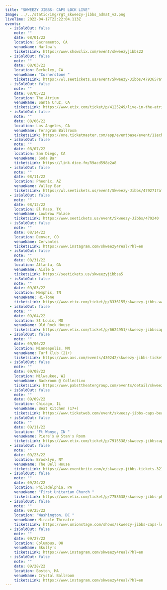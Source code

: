 ```yaml
---
title: "SKWEEZY JIBBS: CAPS LOCK LIVE"
Image: ../../static/img/rgt_skweezy-jibbs_admat_v2.png
liveTime: 2022-04-17T22:22:04.113Z
events:
  - isSoldOut: false
    note: ""
    date: 08/01/22
    location: Sacramento, CA
    venueName: Harlow's
    ticketsLink: https://www.showclix.com/event/skweezyjibbs22
  - isSoldOut: false
    note: ""
    date: 08/03/22
    location: Berkeley, CA
    venueName: "Cornerstone "
    ticketsLink: https://wl.seetickets.us/event/Skweezy-Jibbs/479365?afflky=CornerstoneBerkeley
  - isSoldOut: false
    note: ""
    date: 08/05/22
    location: The Atrium
    venueName: Santa Cruz, CA
    ticketsLink: https://www.etix.com/ticket/p/4125249/live-in-the-atriumskweezy-jibbs-santa-cruz-the-catalyst-atrium
  - isSoldOut: false
    note: ""
    date: 08/06/22
    location: Los Angeles, CA
    venueName: Teragram Ballroom
    ticketsLink: https://one.ticketmaster.com/app/eventbase/event/11ecbf33-cf15-ea40-827f-b126cfb5ff2c
  - isSoldOut: false
    note: ""
    date: 08/07/22
    location: San Diego, CA
    venueName: Soda Bar
    ticketsLink: https://link.dice.fm/R9acd598e2a8
  - isSoldOut: false
    note: ""
    date: 08/11/22
    location: Pheonix, AZ
    venueName: Valley Bar
    ticketsLink: https://wl.seetickets.us/event/Skweezy-Jibbs/479271?afflky=ValleyBarPHX
  - isSoldOut: false
    note: ""
    date: 08/12/22
    location: El Paso, TX
    venueName: Lowbrow Palace
    ticketsLink: https://www.seetickets.us/event/Skweezy-Jibbs/479240
  - isSoldOut: false
    note: ""
    date: 08/14/22
    location: Denver, CO
    venueName: Cervantes
    ticketsLink: https://www.instagram.com/skweezy4real/?hl=en
  - isSoldOut: false
    note: ""
    date: 08/31/22
    location: Atlanta, GA
    venueName: Aisle 5
    ticketsLink: https://seetickets.us/skweezyjibbsa5
  - isSoldOut: false
    note: ""
    date: 09/03/22
    location: Memphis, TN
    venueName: Hi-Tone
    ticketsLink: https://www.etix.com/ticket/p/8336155/skweezy-jibbs-wadam-pasi-memphis-the-hi-tone-cafe
  - isSoldOut: false
    note: ""
    date: 09/04/22
    location: St Louis, MO
    venueName: Old Rock House
    ticketsLink: https://www.etix.com/ticket/p/6624951/skweezy-jibbscaps-locks-live-lake-saint-louis-old-rock-house-mjp
  - isSoldOut: false
    note: ""
    date: 09/06/22
    location: Minneapolis, MN
    venueName: Turf Club (21+)
    ticketsLink: https://www.axs.com/events/430242/skweezy-jibbs-tickets?skin=turfclub
  - isSoldOut: false
    note: ""
    date: 09/08/22
    location: Milwaukee, WI
    venueName: Backroom @ Collectivo
    ticketsLink: https://www.pabsttheatergroup.com/events/detail/skweezy-jibbs-2022/
  - isSoldOut: false
    note: ""
    date: 09/09/22
    location: Chicago, IL
    venueName: Beat Kitchen (17+)
    ticketsLink: https://www.ticketweb.com/event/skweezy-jibbs-caps-beat-kitchen-tickets/12029845?pl=kickstand
  - isSoldOut: false
    note: ""
    date: 09/11/22
    location: "Ft Wanye, IN "
    venueName: Piere’s @ Stan's Room
    ticketsLink: https://www.etix.com/ticket/p/7915538/skweezy-jibbscaps-locks-live-fort-wayne-pieres-entertainment-center
  - isSoldOut: false
    note: ""
    date: 09/23/22
    location: Brooklyn, NY
    venueName: The Bell House
    ticketsLink: https://www.eventbrite.com/e/skweezy-jibbs-tickets-321804765717
  - isSoldOut: false
    note: ""
    date: 09/24/22
    location: Philadelphia, PA
    venueName: "First Unitarian Church "
    ticketsLink: https://www.etix.com/ticket/p/7758638/skweezy-jibbs-philadelphia-first-unitarian-church
  - isSoldOut: false
    note: ""
    date: 09/25/22
    location: "Washington, DC "
    venueName: Miracle Threatre
    ticketsLink: https://www.unionstage.com/shows/skweezy-jibbs-caps-lock-live-miracle-theatre/
  - isSoldOut: false
    note: ""
    date: 09/27/22
    location: Columbus, OH
    venueName: Skully's
    ticketsLink: https://www.instagram.com/skweezy4real/?hl=en
  - isSoldOut: false
    note: ""
    date: 09/28/22
    location: Boston, MA
    venueName: Crystal Ballroom
    ticketsLink: https://www.instagram.com/skweezy4real/?hl=en
---
```

